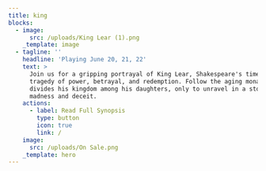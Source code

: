 ```yaml
---
title: king
blocks:
  - image:
      src: /uploads/King Lear (1).png
    _template: image
  - tagline: ''
    headline: 'Playing June 20, 21, 22'
    text: >
      Join us for a gripping portrayal of King Lear, Shakespeare's timeless
      tragedy of power, betrayal, and redemption. Follow the aging monarch as he
      divides his kingdom among his daughters, only to unravel in a storm of
      madness and deceit.
    actions:
      - label: Read Full Synopsis
        type: button
        icon: true
        link: /
    image:
      src: /uploads/On Sale.png
    _template: hero
---
```


